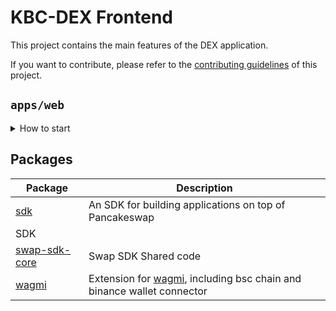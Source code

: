 # KBC-DEX Frontend

<p align="center">

This project contains the main features of the DEX application.

If you want to contribute, please refer to the [contributing guidelines](./CONTRIBUTING.md) of this project.

## `apps/web`

<details>
<summary>
How to start
</summary>

```sh
yarn
```

start the development server

```sh
yarn dev
```

build with production mode

```sh
yarn build

# start the application after build
yarn start
```

</details>

## Packages

| Package                                  | Description                                                                                                 |
| ---------------------------------------- | ----------------------------------------------------------------------------------------------------------- |
| [sdk](/packages/swap-sdk)                | An SDK for building applications on top of Pancakeswap                                                      |
| SDK                                      |
| [swap-sdk-core](/packages/swap-sdk-core) | Swap SDK Shared code                                                                                        |
| [wagmi](/packages/wagmi)                 | Extension for [wagmi](https://github.com/wagmi-dev/wagmi), including bsc chain and binance wallet connector |
